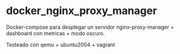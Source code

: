 # docker_nginx_proxy_manager

Docker-compose para desplegar un servidor nginx-proxy-manager + dashboard con metricas + modo oscuro.

Testeado con qemu + ubuntu2004 + vagrant

